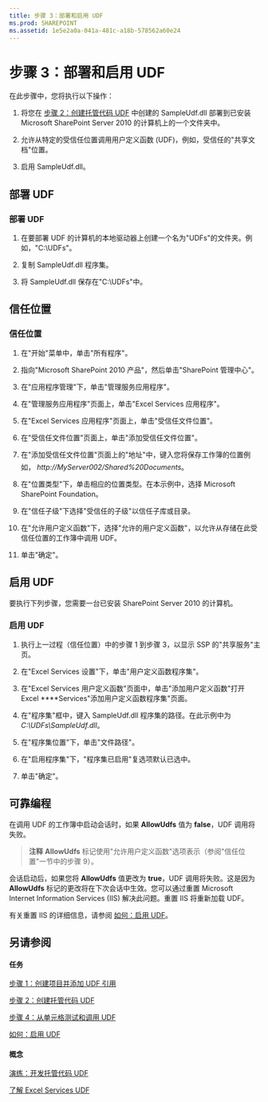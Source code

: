 ```yaml
---
title: 步骤 3：部署和启用 UDF
ms.prod: SHAREPOINT
ms.assetid: 1e5e2a0a-041a-481c-a18b-578562a60e24
---
```



# 步骤 3：部署和启用 UDF

在此步骤中，您将执行以下操作：
  
    
    


1. 将您在 [步骤 2：创建托管代码 UDF](step-2-creating-a-managed-code-udf.md) 中创建的 SampleUdf.dll 部署到已安装 Microsoft SharePoint Server 2010 的计算机上的一个文件夹中。
    
  
2. 允许从特定的受信任位置调用用户定义函数 (UDF)，例如，受信任的"共享文档"位置。 
    
  
3. 启用 SampleUdf.dll。
    
  

## 部署 UDF


### 部署 UDF


1. 在要部署 UDF 的计算机的本地驱动器上创建一个名为"UDFs"的文件夹。例如，"C:\\UDFs"。
    
  
2. 复制 SampleUdf.dll 程序集。
    
  
3. 将 SampleUdf.dll 保存在"C:\\UDFs"中。 
    
  

## 信任位置


### 信任位置


1. 在"开始"菜单中，单击"所有程序"。 
    
  
2. 指向"Microsoft SharePoint 2010 产品"，然后单击"SharePoint 管理中心"。 
    
  
3. 在"应用程序管理"下，单击"管理服务应用程序"。
    
  
4. 在"管理服务应用程序"页面上，单击"Excel Services 应用程序"。
    
  
5. 在"Excel Services 应用程序"页面上，单击"受信任文件位置"。
    
  
6. 在"受信任文件位置"页面上，单击"添加受信任文件位置"。 
    
  
7. 在"添加受信任文件位置"页面上的"地址"中，键入您将保存工作簿的位置例如， _http://MyServer002/Shared%20Documents_。 
    
  
8. 在"位置类型"下，单击相应的位置类型。在本示例中，选择 Microsoft SharePoint Foundation。
    
  
9. 在"信任子级"下选择"受信任的子级"以信任子库或目录。
    
  
10. 在"允许用户定义函数"下，选择"允许的用户定义函数"，以允许从存储在此受信任位置的工作簿中调用 UDF。
    
  
11. 单击"确定"。
    
  

## 启用 UDF

要执行下列步骤，您需要一台已安装 SharePoint Server 2010 的计算机。
  
    
    

### 启用 UDF


1. 执行上一过程（信任位置）中的步骤 1 到步骤 3，以显示 SSP 的"共享服务"主页。
    
  
2. 在"Excel Services 设置"下，单击"用户定义函数程序集"。 
    
  
3. 在"Excel Services 用户定义函数"页面中，单击"添加用户定义函数"打开 Excel ****Services"添加用户定义函数程序集"页面。
    
  
4. 在"程序集"框中，键入 SampleUdf.dll 程序集的路径。在此示例中为  _C:\\UDFs\\SampleUdf.dll_。
    
  
5. 在"程序集位置"下，单击"文件路径"。
    
  
6. 在"启用程序集"下，"程序集已启用"复选项默认已选中。
    
  
7. 单击"确定"。
    
  

## 可靠编程

在调用 UDF 的工作簿中启动会话时，如果 **AllowUdfs** 值为 **false**，UDF 调用将失败。 
  
    
    

> **注释**
> **AllowUdfs** 标记使用"允许用户定义函数"选项表示（参阅"信任位置"一节中的步骤 9）。
  
    
    

会话启动后，如果您将 **AllowUdfs** 值更改为 **true**，UDF 调用将失败。这是因为 **AllowUdfs** 标记的更改将在下次会话中生效。您可以通过重置 Microsoft Internet Information Services (IIS) 解决此问题。重置 IIS 将重新加载 UDF。
  
    
    
有关重置 IIS 的详细信息，请参阅 [如何：启用 UDF](how-to-enable-udfs.md)。
  
    
    

## 另请参阅


#### 任务


  
    
    
 [步骤 1：创建项目并添加 UDF 引用](step-1-creating-a-project-and-adding-a-udf-reference.md)
  
    
    
 [步骤 2：创建托管代码 UDF](step-2-creating-a-managed-code-udf.md)
  
    
    
 [步骤 4：从单元格测试和调用 UDF](step-4-testing-and-calling-udfs-from-cells.md)
  
    
    
 [如何：启用 UDF](how-to-enable-udfs.md)
#### 概念


  
    
    
 [演练：开发托管代码 UDF](walkthrough-developing-a-managed-code-udf.md)
  
    
    
 [了解 Excel Services UDF](understanding-excel-services-udfs.md)
